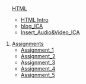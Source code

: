 
<ol>
    <a href="/INFT-1206-S2024/Class_Notes/HTML/">HTML</a>
        <ul>
            <li><a href="/Class_Notes/HTML/HTML_Intro/index.html">HTML Intro</a></li>
            <li><a href="/Class_Notes/HTML/HTML_Intro/blog.html">blog_ICA</a></li>
            <li><a href="/INFT-1206-S2024/Class_Notes/HTML/HTML_Intro/Audio&Video.html">Insert_Audio&Video_ICA</a></li>
        </ul>
    </li>
</ol>


<ol>
    <li>
        <a href="/INFT-1206-S2024/Assignments/">Assignments</a>
        <ul>
            <li><a href="/Assignments/Assignment_1/Assignment1_index.html">Assignment_1</a></li>
            <li><a href="/Assignments/Assignment_2/Assignment2_index.html">Assignment_2</a></li>
            <li><a href="/Assignments/Assignment_3/Assignment3_index.html">Assignment_3</a></li>
            <li><a href="/Assignments/Assignment_4/Assignment4_index.html">Assignment_4</a></li>
            <li><a href="/Assignments/Assignment_5/Assignment5_index.html">Assignment_5</a></li>
        </ul>
    </li>
</ol>
